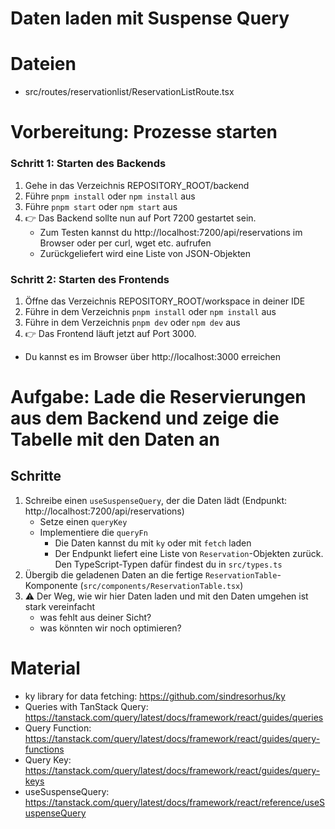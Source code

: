 # Daten laden mit Suspense Query

# Dateien

* src/routes/reservationlist/ReservationListRoute.tsx

# **Vorbereitung**: Prozesse starten

### Schritt 1: Starten des Backends

1. Gehe in das Verzeichnis REPOSITORY_ROOT/backend
2. Führe `pnpm install` oder `npm install` aus
3. Führe `pnpm start` oder `npm start` aus
4. 👉 Das Backend sollte nun auf Port 7200 gestartet sein.
   - Zum Testen kannst du  http://localhost:7200/api/reservations im Browser oder per curl, wget etc. aufrufen
   - Zurückgeliefert wird eine Liste von JSON-Objekten

### Schritt 2: Starten des Frontends

1. Öffne das Verzeichnis REPOSITORY_ROOT/workspace in deiner IDE
2. Führe in dem Verzeichnis `pnpm install` oder `npm install` aus
3. Führe in dem Verzeichnis `pnpm dev` oder `npm dev` aus
4. 👉 Das Frontend läuft jetzt auf Port 3000. 
  - Du kannst es im Browser über http://localhost:3000 erreichen

# Aufgabe: Lade die Reservierungen aus dem Backend und zeige die Tabelle mit den Daten an

## Schritte

1. Schreibe einen `useSuspenseQuery`, der die Daten lädt (Endpunkt: http://localhost:7200/api/reservations)
    - Setze einen `queryKey`
    - Implementiere die `queryFn`
      - Die Daten kannst du mit `ky` oder mit `fetch` laden
      - Der Endpunkt liefert eine Liste von `Reservation`-Objekten zurück. Den TypeScript-Typen dafür findest du in `src/types.ts`
2. Übergib die geladenen Daten an die fertige `ReservationTable`-Komponente (`src/components/ReservationTable.tsx`)
3. ⚠️ Der Weg, wie wir hier Daten laden und mit den Daten umgehen ist stark vereinfacht
    - was fehlt aus deiner Sicht?
    - was könnten wir noch optimieren?

# Material

- ky library for data fetching: https://github.com/sindresorhus/ky
- Queries with TanStack Query: https://tanstack.com/query/latest/docs/framework/react/guides/queries
- Query Function: https://tanstack.com/query/latest/docs/framework/react/guides/query-functions
- Query Key: https://tanstack.com/query/latest/docs/framework/react/guides/query-keys
- useSuspenseQuery: https://tanstack.com/query/latest/docs/framework/react/reference/useSuspenseQuery
